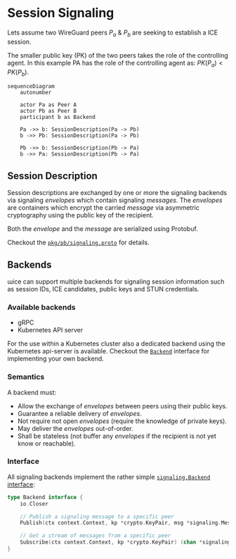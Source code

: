 # Session Signaling

Lets assume two WireGuard peers $P_a$ & $P_b$ are seeking to establish a ICE session.

The smaller public key (PK) of the two peers takes the role of the controlling agent.
In this example PA has the role of the controlling agent as: $PK(P_a) < PK(P_b)$.

```mermaid
sequenceDiagram
    autonumber

    actor Pa as Peer A
    actor Pb as Peer B
    participant b as Backend

    Pa ->> b: SessionDescription(Pa -> Pb)
    b ->> Pb: SessionDescription(Pa -> Pb)

    Pb ->> b: SessionDescription(Pb -> Pa)
    b ->> Pa: SessionDescription(Pb -> Pa)
```

## Session Description

Session descriptions are exchanged by one or more the signaling backends via signaling _envelopes_ which contain signaling _messages_. 
The _envelopes_ are containers which encrypt the carried _message_ via asymmetric cryptography using the public key of the recipient.

Both the _envelope_ and the _message_ are serialized using Protobuf.

Checkout the [`pkg/pb/signaling.proto`](../pkg/pb/signaling.proto) for details.

## Backends

ɯice can support multiple backends for signaling session information such as session IDs, ICE candidates, public keys and STUN credentials.

### Available backends

-   gRPC
-   Kubernetes API server

For the use within a Kubernetes cluster also a dedicated backend using the Kubernetes api-server is available.
Checkout the [`Backend`](../pkg/signaling/backend.go) interface for implementing your own backend.

### Semantics

A backend must:

-   Allow the exchange of _envelopes_ between peers using their public keys.
-   Guarantee a reliable delivery of _envelopes_.
-   Not require not open _envelopes_ (require the knowledge of private keys).
-   May deliver the _envelopes_ out-of-order.
-   Shall be stateless (not buffer any _envelopes_ if the recipient is not yet know or reachable).

### Interface

All signaling backends implement the rather simple [`signaling.Backend` interface](https://github.com/stv0g/wice/blob/master/pkg/signaling/backend.go):

```go
type Backend interface {
	io.Closer

	// Publish a signaling message to a specific peer
	Publish(ctx context.Context, kp *crypto.KeyPair, msg *signaling.Message) error

	// Get a stream of messages from a specific peer
	Subscribe(ctx context.Context, kp *crypto.KeyPair) (chan *signaling.Message, error)
}
```